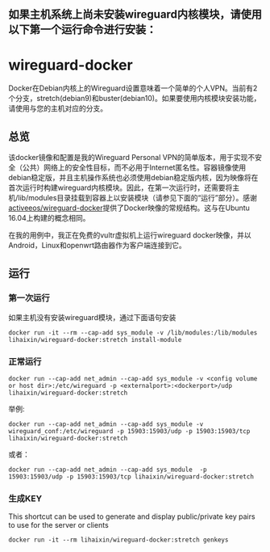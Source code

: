 ## 如果主机系统上尚未安装wireguard内核模块，请使用以下第一个运行命令进行安装：

# wireguard-docker
Docker在Debian内核上的Wireguard设置意味着一个简单的个人VPN。当前有2个分支，stretch(debian9)和buster(debian10)。如果要使用内核模块安装功能，请使用与您的主机对应的分支。


## 总览

该docker镜像和配置是我的Wireguard Personal VPN的简单版本，用于实现不安全（公共）网络上的安全性目标，而不必用于Internet匿名性。容器镜像使用debian稳定版，并且主机操作系统也必须使用debian稳定版内核，因为映像将在首次运行时构建wireguard内核模块。因此，在第一次运行时，还需要将主机/lib/modules目录挂载到容器上以安装模块（请参见下面的“运行”部分）。感谢[activeeos/wireguard-docker](https://github.com/activeeos/wireguard-docker)提供了Docker映像的常规结构。这与在Ubuntu 16.04上构建的概念相同。

在我的用例中，我正在免费的vultr虚拟机上运行wireguard docker映像，并以Android，Linux和openwrt路由器作为客户端连接到它。


## 运行
### 第一次运行

如果主机没有安装wireguard模块，通过下面语句安装
```
docker run -it --rm --cap-add sys_module -v /lib/modules:/lib/modules lihaixin/wireguard-docker:stretch install-module
```

### 正常运行
```
docker run --cap-add net_admin --cap-add sys_module -v <config volume or host dir>:/etc/wireguard -p <externalport>:<dockerport>/udp lihaixin/wireguard-docker:stretch
```
举例:
```
docker run --cap-add net_admin --cap-add sys_module -v wireguard_conf:/etc/wireguard -p 15903:15903/udp -p 15903:15903/tcp lihaixin/wireguard-docker:stretch
```

或者：
```
docker run --cap-add net_admin --cap-add sys_module  -p 15903:15903/udp -p 15903:15903/tcp lihaixin/wireguard-docker:stretch
```
### 生成KEY
This shortcut can be used to generate and display public/private key pairs to use for the server or clients
```
docker run -it --rm lihaixin/wireguard-docker:stretch genkeys
```

